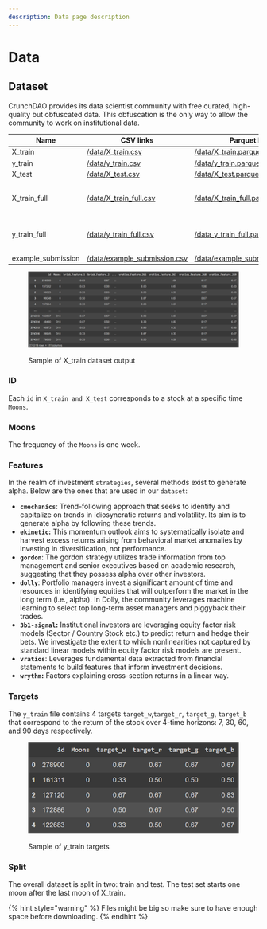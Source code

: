 ```yaml
---
description: Data page description
---
```


# Data

## Dataset

CrunchDAO provides its data scientist community with free curated, high-quality but obfuscated data. This obfuscation is the only way to allow the community to work on institutional data.



| Name                | CSV links                                                                                      | Parquet links                                                                                          | Comment                              |
| ------------------- | ---------------------------------------------------------------------------------------------- | ------------------------------------------------------------------------------------------------------ | ------------------------------------ |
| X\_train            | [/data/X\_train.csv](https://tournament.crunchdao.com/data/X\_train.csv)                       | [/data/X\_train.parquet](https://tournament.crunchdao.com/data/X\_train.parquet)                       |                                      |
| y\_train            | [/data/y\_train.csv](https://tournament.crunchdao.com/data/y\_train.csv)                       | [/data/y\_train.parquet](https://tournament.crunchdao.com/data/y\_train.parquet)                       |                                      |
| X\_test             | [/data/X\_test.csv](https://tournament.crunchdao.com/data/X\_test.csv)                         | [/data/X\_test.parquet](https://tournament.crunchdao.com/data/X\_test.parquet)                         |                                      |
| X\_train\_full      | [/data/X\_train\_full.csv](https://tournament.crunchdao.com/data/X\_train\_full.csv)           | [/data/X\_train\_full.parquet](https://tournament.crunchdao.com/data/X\_train\_full.parquet)           | X\_train set with unresolved targets |
| y\_train\_full      | [/data/y\_train\_full.csv](https://tournament.crunchdao.com/data/y\_train\_full.csv)           | [/data\_y\_train\_full.parquet](https://tournament.crunchdao.com/data/y\_train\_full.parquet)          | y\_train set with unresolved targets |
| example\_submission | [/data/example\_submission.csv](https://tournament.crunchdao.com/data/example\_submission.csv) | [/data/example\_submission.parquet](https://tournament.crunchdao.com/data/example\_submission.parquet) |                                      |

<figure><img src="../../.gitbook/assets/image (1).png" alt=""><figcaption><p>Sample of X_train dataset output</p></figcaption></figure>

### ID

Each `id` in `X_train and X_test` corresponds to a stock at a specific time `Moons`.&#x20;

### Moons

The frequency of the `Moons` is one week.

### Features

In the realm of investment `strategies`, several methods exist to generate alpha. Below are the ones that are used in our `dataset`:

* **`cmechanics`**: Trend-following approach that seeks to identify and capitalize on trends in idiosyncratic returns and volatility. Its aim is to generate alpha by following these trends.
* **`ekinetic`:** This momentum outlook aims to systematically isolate and harvest excess returns arising from behavioral market anomalies by investing in diversification, not performance.
* **`gordon`**: The gordon strategy utilizes trade information from top management and senior executives based on academic research, suggesting that they possess alpha over other investors.
* **`dolly`**: Portfolio managers invest a significant amount of time and resources in identifying equities that will outperform the market in the long term (i.e., alpha). In Dolly, the community leverages machine learning to select top long-term asset managers and piggyback their trades.&#x20;
* **`3b1-signal`:** Institutional investors are leveraging equity factor risk models (Sector / Country Stock etc.) to predict return and hedge their bets. We investigate the extent to which nonlinearities not captured by standard linear models within equity factor risk models are present.
* **`vratios`**: Leverages fundamental data extracted from financial statements to build features that inform investment decisions.
* **`wrythm`:** Factors explaining cross-section returns in a linear way.

### Targets

The `y_train` file contains 4 targets `target_w`,`target_r`, `target_g`, `target_b` that correspond to the return of the stock over 4-time horizons: 7, 30, 60, and 90 days respectively.

<figure><img src="../../.gitbook/assets/image (25).png" alt=""><figcaption><p>Sample of y_train targets</p></figcaption></figure>

### Split

The overall dataset is split in two: train and test. The test set starts one moon after the last moon of X\_train.

{% hint style="warning" %}
&#x20;Files might be big so make sure to have enough space before downloading.
{% endhint %}
